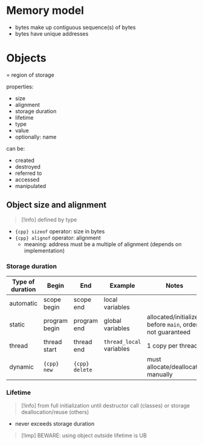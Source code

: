 # Memory model

- bytes make up contiguous sequence(s) of bytes
- bytes have unique addresses

# Objects
= region of storage

properties:
- size
- alignment
- storage duration
- lifetime
- type
- value
- optionally: name

can be:
- created
- destroyed
- referred to
- accessed
- manipulated

## Object size and alignment

>[!info] defined by type

- `{cpp} sizeof` operator: size in bytes
- `{cpp} alignof` operator: alignment
	- meaning: address must be a multiple of alignment (depends on implementation)

### Storage duration

| Type of duration | Begin         | End            | Example                  | Notes                                                     |
| ---------------- | ------------- | -------------- | ------------------------ | --------------------------------------------------------- |
| automatic        | scope begin   | scope end      | local variables          |                                                           |
| static           | program begin | program end    | global variables         | allocated/initialized before `main`, order not guaranteed |
| thread           | thread start  | thread end     | `thread_local` variables | 1 copy per thread                                         |
| dynamic          | `{cpp} new`   | `{cpp} delete` |                          | must allocate/deallocate manually                         |
### Lifetime

>[!info] from full initialization until destructor call (classes) or storage deallocation/reuse (others)

- never exceeds storage duration

>[!imp] BEWARE: using object outside lifetime is UB


